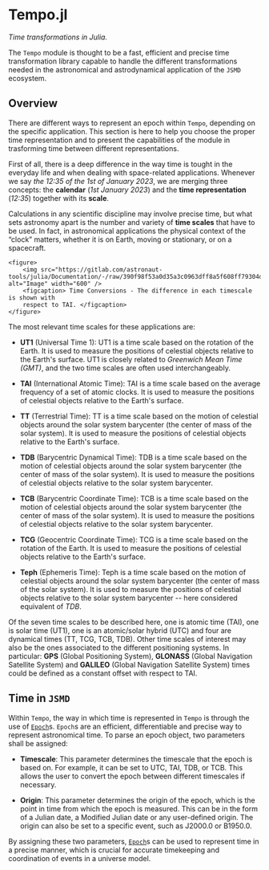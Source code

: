 # Tempo.jl

_Time transformations in Julia._

The `Tempo` module is thought to be a fast, efficient and precise time transformation library 
capable to handle the different transformations needed in the astronomical and astrodynamical 
application of the `JSMD` ecosystem.

## Overview

There are different ways to represent an epoch within `Tempo`, depending on the specific 
application. This section is here to help you choose the proper time representation and to 
present the capabilities of the module in trasforming time between different representations.

First of all, there is a deep difference in the way time is tought in the everyday life and 
when dealing with space-related applications. 
Whenever we say _the 12:35 of the 1st of January 2023_, we are merging three concepts: 
the **calendar** (_1st January 2023_) and the **time representation** (_12:35_) together with
its **scale**.


Calculations in any scientific discipline may involve precise time, but what 
sets astronomy apart is the number and variety of **time scales** that have to be used.
In fact, in astronomical applications the physical context of the “clock” matters,
whether it is on Earth, moving or stationary, or on a spacecraft.

```@raw html
<figure>
    <img src="https://gitlab.com/astronaut-tools/julia/Documentation/-/raw/390f98f53a0d35a3c0963dff8a5f608ff79304db/docs/src/assets/figures/enciclopedia/timescales.png" alt="Image" width="600" />
    <figcaption> Time Conversions - The difference in each timescale is shown with 
    respect to TAI. </figcaption>
</figure>
```

The most relevant time scales for these applications are:

- **UT1** (Universal Time 1): UT1 is a time scale based on the rotation of the Earth. 
    It is used to measure the positions of celestial objects relative to the Earth's 
    surface. UT1 is closely related to *Greenwich Mean Time (GMT)*, and the two time 
    scales are often used interchangeably.

- **TAI** (International Atomic Time): TAI is a time scale based on the average 
    frequency of a set of atomic clocks. It is used to measure the positions of 
    celestial objects relative to the Earth's surface.

- **TT** (Terrestrial Time): TT is a time scale based on the motion of celestial 
    objects around the solar system barycenter (the center of mass of the solar system). 
    It is used to measure the positions of celestial objects relative to the Earth's surface.

- **TDB** (Barycentric Dynamical Time): TDB is a time scale based on the motion of 
    celestial objects around the solar system barycenter (the center of mass of the 
    solar system). It is used to measure the positions of celestial objects relative 
    to the solar system barycenter.

- **TCB** (Barycentric Coordinate Time): TCB is a time scale based on the motion of 
    celestial objects around the solar system barycenter (the center of mass of the 
    solar system). It is used to measure the positions of celestial objects relative 
    to the solar system barycenter.

- **TCG** (Geocentric Coordinate Time): TCG is a time scale based on the rotation of 
    the Earth. It is used to measure the positions of celestial objects relative to the 
    Earth's surface.

- **Teph** (Ephemeris Time): Teph is a time scale based on the motion of celestial 
    objects around the solar system barycenter (the center of mass of the solar 
    system). It is used to measure the positions of celestial objects relative to 
    the solar system barycenter -- here considered equivalent of _TDB_.

Of the seven time scales to be described here, one is atomic time (TAI), 
one is solar time (UT1), one is an atomic/solar hybrid (UTC) and four are 
dynamical times (TT, TCG, TCB, TDB). Other time scales of interest may also be the 
ones associated to the different positioning systems. In particular: **GPS** (Global 
Positioning System), **GLONASS** (Global Navigation Satellite System) and **GALILEO** 
(Global Navigation Satellite System) times could be defined as a constant offset with
respect to TAI.

## Time in `JSMD`

Within `Tempo`, the way in which time is represented in `Tempo` is through the use of 
[`Epoch`](@ref)s. `Epoch`s are an efficient, differentiable and precise way to represent 
astronomical time. To parse an epoch object, two parameters shall be assigned:

- **Timescale**: This parameter determines the timescale that the epoch is based on. 
    For example, it can be set to UTC, TAI, TDB, or TCB. This allows the user to convert 
    the epoch between different timescales if necessary.

- **Origin**: This parameter determines the origin of the epoch, which is the point in time 
    from which the epoch is measured. This can be in the form of a Julian date, a
    Modified Julian date or any user-defined origin. 
    The origin can also be set to a specific event, such as J2000.0 or B1950.0.

By assigning these two parameters, [`Epoch`](@ref)s can be used to represent time in a precise 
manner, which is crucial for accurate timekeeping and coordination of events in a universe model.

